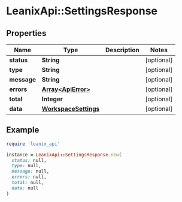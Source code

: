 # LeanixApi::SettingsResponse

## Properties

| Name | Type | Description | Notes |
| ---- | ---- | ----------- | ----- |
| **status** | **String** |  | [optional] |
| **type** | **String** |  | [optional] |
| **message** | **String** |  | [optional] |
| **errors** | [**Array&lt;ApiError&gt;**](ApiError.md) |  | [optional] |
| **total** | **Integer** |  | [optional] |
| **data** | [**WorkspaceSettings**](WorkspaceSettings.md) |  | [optional] |

## Example

```ruby
require 'leanix_api'

instance = LeanixApi::SettingsResponse.new(
  status: null,
  type: null,
  message: null,
  errors: null,
  total: null,
  data: null
)
```

